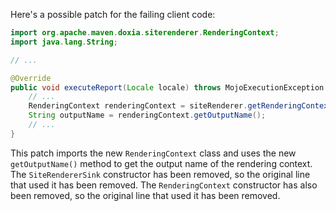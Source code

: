Here's a possible patch for the failing client code:

```java
import org.apache.maven.doxia.siterenderer.RenderingContext;
import java.lang.String;

// ...

@Override
public void executeReport(Locale locale) throws MojoExecutionException {
    // ...
    RenderingContext renderingContext = siteRenderer.getRenderingContext();
    String outputName = renderingContext.getOutputName();
    // ...
}
```

This patch imports the new `RenderingContext` class and uses the new `getOutputName()` method to get the output name of the rendering context. The `SiteRendererSink` constructor has been removed, so the original line that used it has been removed. The `RenderingContext` constructor has also been removed, so the original line that used it has been removed.